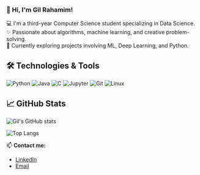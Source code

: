### 👋 Hi, I'm Gil Rahamim!

💻 I'm a third-year Computer Science student specializing in Data Science.  
✨ Passionate about algorithms, machine learning, and creative problem-solving.  
🚀 Currently exploring projects involving ML, Deep Learning, and Python.


## 🛠️ Technologies & Tools
![Python](https://img.shields.io/badge/-Python-black?style=flat-square&logo=python)
![Java](https://img.shields.io/badge/-Java-blue?style=flat-square&logo=openjdk)
![C](https://img.shields.io/badge/-C-00599C?style=flat-square&logo=c)
![Jupyter](https://img.shields.io/badge/-Jupyter-orange?style=flat-square&logo=jupyter)
![Git](https://img.shields.io/badge/-Git-red?style=flat-square&logo=git)
![Linux](https://img.shields.io/badge/-Linux-black?style=flat-square&logo=linux)

## 📈 GitHub Stats
![Gil's GitHub stats](https://github-readme-stats.vercel.app/api?username=<username>&show_icons=true&theme=radical)

![Top Langs](https://github-readme-stats.vercel.app/api/top-langs/?username=<username>&layout=compact&theme=radical)




📫 **Contact me:**
- [LinkedIn](https://www.linkedin.com/in/gil-rahamm/)
- [Email](gilrahamim1@gmail.com)
